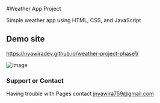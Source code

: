 #Weather App Project


Simple weather app using HTML, CSS, and JavaScript


## Demo site

https://nyawiradev.github.io/weather-project-phase1/

![image](https://nyawiradev.github.io/weather-project-phase1/screenshot.png)


### Support or Contact

Having trouble with Pages contact jnyawira759@gmail.com
